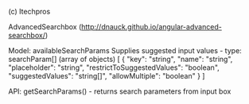 (c) Itechpros

AdvancedSearchbox (http://dnauck.github.io/angular-advanced-searchbox/)
  
  Model:
    availableSearchParams
             Supplies suggested input values
             - type: searchParam[] (array of objects)
                     [
                       {
                          "key": "string",
                          "name": "string",
                          "placeholder": "string",
                          "restrictToSuggestedValues": "boolean",
                          "suggestedValues": "string[]",
                          "allowMultiple": "boolean"
                       }
                     ]


  API:
    getSearchParams()  - returns search parameters from input box

